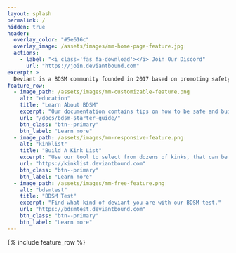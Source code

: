 ```yaml
---
layout: splash
permalink: /
hidden: true
header:
  overlay_color: "#5e616c"
  overlay_image: /assets/images/mm-home-page-feature.jpg
  actions:
    - label: "<i class='fas fa-download'></i> Join Our Discord"
      url: "https://join.deviantbound.com"
excerpt: >
  Deviant is a BDSM community founded in 2017 based on promoting safety, education and helping others meet! Looking for a BDSM community? Join our Discord Below!<br/>
feature_row:
  - image_path: /assets/images/mm-customizable-feature.png
    alt: "education"
    title: "Learn About BDSM"
    excerpt: "Our documentation contains tips on how to be safe and build strong dynamics with your partner."
    url: "/docs/bdsm-starter-guide/"
    btn_class: "btn--primary"
    btn_label: "Learn more"
  - image_path: /assets/images/mm-responsive-feature.png
    alt: "kinklist"
    title: "Build A Kink List"
    excerpt: "Use our tool to select from dozens of kinks, that can be shared as an image for others to see."
    url: "https://kinklist.deviantbound.com"
    btn_class: "btn--primary"
    btn_label: "Learn more"
  - image_path: /assets/images/mm-free-feature.png
    alt: "bdsmtest"
    title: "BDSM Test"
    excerpt: "Find what kind of deviant you are with our BDSM test."
    url: "https://bdsmtest.deviantbound.com"
    btn_class: "btn--primary"
    btn_label: "Learn more"      
---
```


{% include feature_row %}